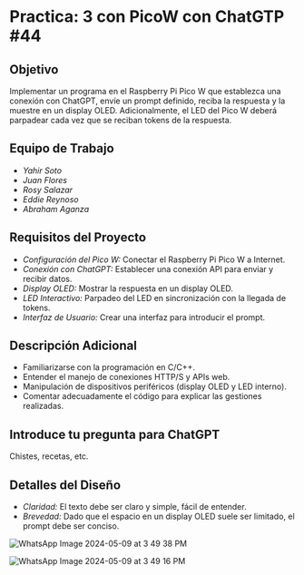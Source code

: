# Practica: 3 con PicoW con ChatGTP #44

## Objetivo
Implementar un programa en el Raspberry Pi Pico W que establezca una conexión con ChatGPT, envíe un prompt definido, reciba la respuesta y la muestre en un display OLED. Adicionalmente, el LED del Pico W deberá parpadear cada vez que se reciban tokens de la respuesta.

## Equipo de Trabajo
- *Yahir Soto*
- *Juan Flores*
- *Rosy Salazar*
- *Eddie Reynoso*
- *Abraham Aganza*

## Requisitos del Proyecto
- *Configuración del Pico W:* Conectar el Raspberry Pi Pico W a Internet.
- *Conexión con ChatGPT:* Establecer una conexión API para enviar y recibir datos.
- *Display OLED:* Mostrar la respuesta en un display OLED.
- *LED Interactivo:* Parpadeo del LED en sincronización con la llegada de tokens.
- *Interfaz de Usuario:* Crear una interfaz para introducir el prompt.

## Descripción Adicional
- Familiarizarse con la programación en C/C++.
- Entender el manejo de conexiones HTTP/S y APIs web.
- Manipulación de dispositivos periféricos (display OLED y LED interno).
- Comentar adecuadamente el código para explicar las gestiones realizadas.

## Introduce tu pregunta para ChatGPT
Chistes, recetas, etc.

## Detalles del Diseño
- *Claridad:* El texto debe ser claro y simple, fácil de entender.
- *Brevedad:* Dado que el espacio en un display OLED suele ser limitado, el prompt debe ser conciso.

  
![WhatsApp Image 2024-05-09 at 3 49 38 PM](https://github.com/Yahirs19/Practicas-Interfaz-/assets/105743054/b4b64721-15bb-4022-8b6b-48dea6ff375d)

![WhatsApp Image 2024-05-09 at 3 49 16 PM](https://github.com/Yahirs19/Practicas-Interfaz-/assets/105743054/23c6a976-1fa2-4545-a548-b331d3a6d851)
